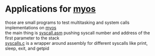 # Applications for [myos](https://github.com/mhmdk/myos)

those are small programs to test multitasking and system calls implementations on [myos](https://github.com/mhmdk/myos)  
the main thing is [syscall.asm](syscall.asm) pushing syscall number and address of the first parameter to the stack  
[syscalls.c](syscalls.c) is a wrapper around assembly for different syscalls like print, sleep, exit, and getpid  
